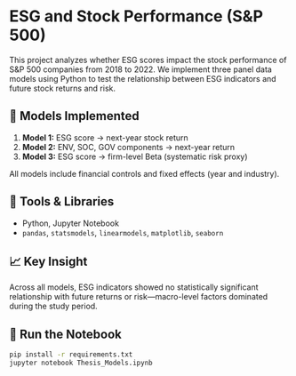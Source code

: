 # ESG and Stock Performance (S&P 500)

This project analyzes whether ESG scores impact the stock performance of S&P 500 companies from 2018 to 2022. We implement three panel data models using Python to test the relationship between ESG indicators and future stock returns and risk.

## 📌 Models Implemented

1. **Model 1:** ESG score → next-year stock return  
2. **Model 2:** ENV, SOC, GOV components → next-year return  
3. **Model 3:** ESG score → firm-level Beta (systematic risk proxy)

All models include financial controls and fixed effects (year and industry).

## 🔧 Tools & Libraries

- Python, Jupyter Notebook  
- `pandas`, `statsmodels`, `linearmodels`, `matplotlib`, `seaborn`

## 📈 Key Insight

Across all models, ESG indicators showed no statistically significant relationship with future returns or risk—macro-level factors dominated during the study period.

## 🚀 Run the Notebook

```bash
pip install -r requirements.txt
jupyter notebook Thesis_Models.ipynb
